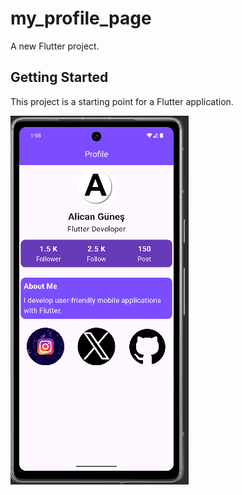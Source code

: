 # my_profile_page

A new Flutter project.

## Getting Started

This project is a starting point for a Flutter application.

![Image](https://github.com/alcngns/my_profile_page/blob/master/Ekran%20Al%C4%B1nt%C4%B1s%C4%B1.PNG)
